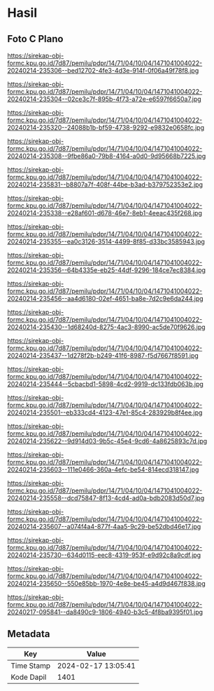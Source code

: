 # Hasil

## Foto C Plano

https://sirekap-obj-formc.kpu.go.id/7d87/pemilu/pdpr/14/71/04/10/04/1471041004022-20240214-235306--bed12702-4fe3-4d3e-914f-0f06a49f78f8.jpg

https://sirekap-obj-formc.kpu.go.id/7d87/pemilu/pdpr/14/71/04/10/04/1471041004022-20240214-235304--02ce3c7f-895b-4f73-a72e-e6597f6650a7.jpg

https://sirekap-obj-formc.kpu.go.id/7d87/pemilu/pdpr/14/71/04/10/04/1471041004022-20240214-235320--24088b1b-bf59-4738-9292-e9832e0658fc.jpg

https://sirekap-obj-formc.kpu.go.id/7d87/pemilu/pdpr/14/71/04/10/04/1471041004022-20240214-235308--9fbe86a0-79b8-4164-a0d0-9d95668b7225.jpg

https://sirekap-obj-formc.kpu.go.id/7d87/pemilu/pdpr/14/71/04/10/04/1471041004022-20240214-235831--b8807a7f-408f-44be-b3ad-b379752353e2.jpg

https://sirekap-obj-formc.kpu.go.id/7d87/pemilu/pdpr/14/71/04/10/04/1471041004022-20240214-235338--e28af601-d678-46e7-8eb1-4eeac435f268.jpg

https://sirekap-obj-formc.kpu.go.id/7d87/pemilu/pdpr/14/71/04/10/04/1471041004022-20240214-235355--ea0c3126-3514-4499-8f85-d33bc3585943.jpg

https://sirekap-obj-formc.kpu.go.id/7d87/pemilu/pdpr/14/71/04/10/04/1471041004022-20240214-235356--64b4335e-eb25-44df-9296-184ce7ec8384.jpg

https://sirekap-obj-formc.kpu.go.id/7d87/pemilu/pdpr/14/71/04/10/04/1471041004022-20240214-235456--aa4d6180-02ef-4651-ba8e-7d2c9e6da244.jpg

https://sirekap-obj-formc.kpu.go.id/7d87/pemilu/pdpr/14/71/04/10/04/1471041004022-20240214-235430--1d68240d-8275-4ac3-8990-ac5de70f9626.jpg

https://sirekap-obj-formc.kpu.go.id/7d87/pemilu/pdpr/14/71/04/10/04/1471041004022-20240214-235437--1d278f2b-b249-41f6-8987-f5d7667f8591.jpg

https://sirekap-obj-formc.kpu.go.id/7d87/pemilu/pdpr/14/71/04/10/04/1471041004022-20240214-235444--5cbacbd1-5898-4cd2-9919-dc133fdb063b.jpg

https://sirekap-obj-formc.kpu.go.id/7d87/pemilu/pdpr/14/71/04/10/04/1471041004022-20240214-235501--eb333cd4-4123-47e1-85c4-283929b8f4ee.jpg

https://sirekap-obj-formc.kpu.go.id/7d87/pemilu/pdpr/14/71/04/10/04/1471041004022-20240214-235622--9d914d03-9b5c-45e4-9cd6-4a8625893c7d.jpg

https://sirekap-obj-formc.kpu.go.id/7d87/pemilu/pdpr/14/71/04/10/04/1471041004022-20240214-235603--111e0466-360a-4efc-be54-814ecd318147.jpg

https://sirekap-obj-formc.kpu.go.id/7d87/pemilu/pdpr/14/71/04/10/04/1471041004022-20240214-235558--dcd75847-8f13-4cd4-ad0a-bdb2083d50d7.jpg

https://sirekap-obj-formc.kpu.go.id/7d87/pemilu/pdpr/14/71/04/10/04/1471041004022-20240214-235607--a074f4a4-877f-4aa5-9c29-be52dbd46e17.jpg

https://sirekap-obj-formc.kpu.go.id/7d87/pemilu/pdpr/14/71/04/10/04/1471041004022-20240214-235730--634d0115-eec8-4319-953f-e9d92c8a9cdf.jpg

https://sirekap-obj-formc.kpu.go.id/7d87/pemilu/pdpr/14/71/04/10/04/1471041004022-20240214-235650--550e85bb-1970-4e8e-be45-a4d9d467f838.jpg

https://sirekap-obj-formc.kpu.go.id/7d87/pemilu/pdpr/14/71/04/10/04/1471041004022-20240217-095841--da8490c9-1806-4940-b3c5-4f8ba9395f01.jpg


## Metadata

| Key        | Value               |
| ---------- | ------------------- |
| Time Stamp | 2024-02-17 13:05:41 |
| Kode Dapil | 1401                |



